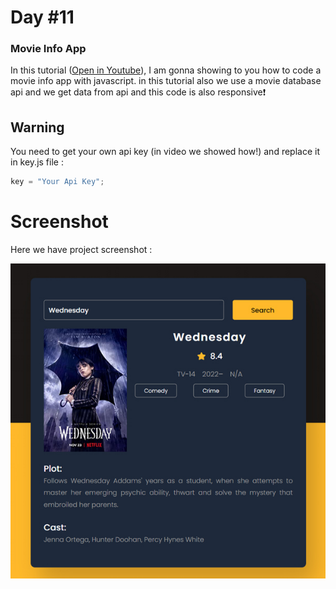 # Day #11

### Movie Info App
In this tutorial ([Open in Youtube](https://youtu.be/J6uam9jEmDU)),  I am gonna showing to you how to code a movie info app with javascript. in this tutorial also we use a movie database api and we get data from api and this code is also responsive❗️

## Warning
You need to get your own api key (in video we showed how!) and replace it in key.js file :

```javascript
key = "Your Api Key";
```


# Screenshot
Here we have project screenshot :

![screenshot](screenshot.jpg)
